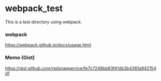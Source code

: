 # webpack_test
This is a test directory using webpack.  

### webpack
https://webpack.github.io/docs/usage.html

### Memo (Gist)
https://gist.github.com/redsnapperrice/fe7c7248bb83f41db3b4361a942154d1